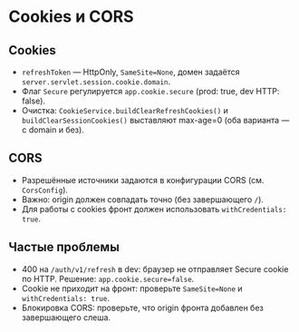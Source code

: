 # Cookies и CORS

## Cookies

- `refreshToken` — HttpOnly, `SameSite=None`, домен задаётся `server.servlet.session.cookie.domain`.
- Флаг `Secure` регулируется `app.cookie.secure` (prod: true, dev HTTP: false).
- Очистка: `CookieService.buildClearRefreshCookies()` и `buildClearSessionCookies()` выставляют max-age=0 (оба варианта — с domain и без).

## CORS

- Разрешённые источники задаются в конфигурации CORS (см. `CorsConfig`).
- Важно: origin должен совпадать точно (без завершающего `/`).
- Для работы с cookies фронт должен использовать `withCredentials: true`.

## Частые проблемы

- 400 на `/auth/v1/refresh` в dev: браузер не отправляет Secure cookie по HTTP. Решение: `app.cookie.secure=false`.
- Cookie не приходит на фронт: проверьте `SameSite=None` и `withCredentials: true`.
- Блокировка CORS: проверьте, что origin фронта добавлен без завершающего слеша.
